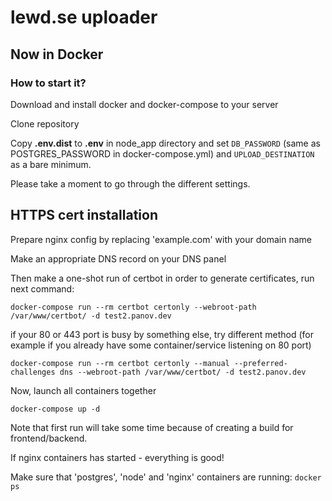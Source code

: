 # lewd.se uploader

## Now in Docker

### How to start it?
Download and install docker and docker-compose to your server

Clone repository

Copy **.env.dist** to **.env** in node_app directory and set `DB_PASSWORD` (same as POSTGRES_PASSWORD in docker-compose.yml) and `UPLOAD_DESTINATION` as a bare minimum.

Please take a moment to go through the different settings.

## HTTPS cert installation
Prepare nginx config by replacing 'example.com' with your domain name

Make an appropriate DNS record on your DNS panel

Then make a one-shot run of certbot in order to generate certificates, run next command:

`docker-compose run --rm certbot certonly --webroot-path /var/www/certbot/ -d test2.panov.dev`

if your 80 or 443 port is busy by something else, try different method (for example if you already have some container/service listening on 80 port)

`docker-compose run --rm certbot certonly --manual --preferred-challenges dns --webroot-path /var/www/certbot/ -d test2.panov.dev`

Now, launch all containers together

`docker-compose up -d`

Note that first run will take some time because of creating a build for frontend/backend.

If nginx containers has started - everything is good!

Make sure that 'postgres', 'node' and 'nginx' containers are running:
`docker ps`


